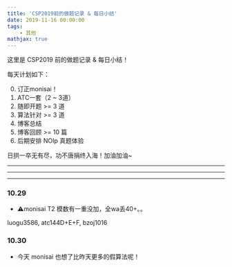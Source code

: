```yaml
---
title: 'CSP2019前的做题记录 & 每日小结'
date: 2019-11-16 00:00:00
tags: 
    - 其他
mathjax: true
---
```


这里是 CSP2019 前的做题记录 & 每日小结！

每天计划如下：

0. 订正monisai！
1. ATC一套（2 ~ 3道）
2. 随即开题 >= 3 道
3. 算法针对 >= 3 道
4. 博客总结
5. 博客回顾 >= 10 篇
6. 后期安排 NOIp 真题体验

日拱一卒无有尽，功不唐捐终入海！加油加油~

-----
-----
-----

### 10.29

* ⚠️monisai T2 模数有一重没加，全wa丢40+。。

luogu3586, atc144D+E+F, bzoj1016

### 10.30

* 今天 monisai 也想了比昨天更多的假算法呢！